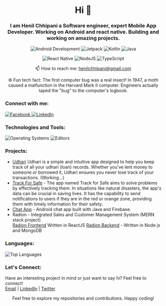 <h1 align="center">Hi 👋</h1>
<h3 align="center">I am Henil Chhipani a Software engineer, expert Mobile App Developer. Working on Android and react native. Building and working on amazing projects.</h3>

<p align="center">
 <img src="https://img.shields.io/badge/Android%20Dev-%23A4C639.svg?&style=for-the-badge&logo=android&logoColor=white" alt="Android Development" />
 <img src="https://img.shields.io/badge/jetpack%20compose-%23007ACC.svg?style=for-the-badge&logo=jetpackcompose&logoColor=white" alt="Jetpack" />
 <img src="https://img.shields.io/badge/kotlin-%237F52FF.svg?style=for-the-badge&logo=kotlin&logoColor=white" alt="Kotlin" />
  <img src="https://img.shields.io/badge/Java-%23FF0000.svg?&style=for-the-badge&logo=java&logoColor=white" alt="Java" />
</p><p align="center">
  <img src="https://img.shields.io/badge/React%20Native-%2320232a.svg?&style=for-the-badge&logo=react&logoColor=%2361DAFB" alt="React Native" />
  <img src="https://img.shields.io/badge/NodeJS-%2320232a.svg?&style=for-the-badge&logo=react&logoColor=%2361DAFB" alt="NodeJS" />
  <img src="https://img.shields.io/badge/TypeScript-%23007ACC.svg?&style=for-the-badge&logo=typescript&logoColor=white" alt="TypeScript" />
 
</p>




<p align="center">
  📫 How to reach me: <a href="mailto:henilchhipani@gmail.com">henilchhipani@gmail.com</a>
</p>

<p align="center">
⚙️ Fun tech fact: The first computer bug was a real insect! In 1947, a moth caused a malfunction in the Harvard Mark II computer. Engineers actually taped the "bug" to the computer's logbook.
</p>

<h3 align="left">Connect with me:</h3>
<p align="left">
  <a href="https://www.facebook.com/hj.chhipani/">
    <img src="https://img.shields.io/badge/Facebook-%230177B5.svg?&style=for-the-badge&logo=facebook&logoColor=white" alt="Facebook" />
  </a>
  <a href="https://linkedin.com/in/henil-chhipani" target="blank">
    <img src="https://img.shields.io/badge/LinkedIn-%230077B5.svg?&style=for-the-badge&logo=linkedin&logoColor=white" alt="LinkedIn" />
  </a>
</p>

<h3 align="left">Technologies and Tools:</h3>
<p align="left">
  <img src="https://img.shields.io/badge/OS-Windows%20|%20Linux%20|%20Mac-lightgrey" alt="Operating Systems" />
  <img src="https://img.shields.io/badge/Editor-VS%20Code%20|%20Eclipse%20|%20Android%20Studio%20|%20Firebase-blue" alt="Editors" />
  <!-- Add more badges for your tools and technologies -->
</p>

<h3 align="left">Projects:</h3>
<ul>
  <li><a href="https://github.com/Henil-chhipani/udhari">Udhari</a> Udhari is a simple and intuitive app designed to help you keep track of all your udhari (loan) records. Whether you’ve lent money to someone or borrowed it, Udhari ensures you never lose track of your transactions. (Working...)</li> 
 
  <li><a href="https://github.com/Henil-chhipani/Track_For_Safe">Track For Safe</a> -  The app named Track for Safe aims to solve problems by effectively tracking them. In situations like natural disasters, the app's data can be crucial in saving lives. It has the capability to send notifications to users if they are in the red or orange zone, providing them with timely information for their safety.</li> 
  
  <li><a href="https://github.com/Henil-chhipani/chatapplication">Chat App</a> - Android chat app built with Java and Firebase.</li>

  <li>Radion - Integrated Sales and Customer Management System (MERN stack project)</li>
  <a href="https://github.com/Henil-chhipani/Radion-Frontend">Radion Frontend</a> Written in ReactJS
<a href="https://github.com/Henil-chhipani/Radion-Backend">Radion Backend</a> - Written in Node js and MongoDB
  <!-- Add more projects and descriptions -->
</ul>

<h3 align="left">Languages:</h3>
<p align="left">
  <img src="https://github-readme-stats.vercel.app/api/top-langs/?username=Henil-chhipani&layout=compact&theme=dark" alt="Top Languages" />

  
</p>

<h3 align="left">Let's Connect:</h3>
<p align="left">
  Have an interesting project in mind or just want to say hi? Feel free to connect!
  <br>
  <a href="mailto:henilchhipani@gmail.com">Email</a> |
  <a href="https://www.linkedin.com/in/henil-chhipani">LinkedIn</a> | 
  <a href="https://x.com/henil_chhipani">Twitter</a>
</p>

<p align="center">
  Feel free to explore my repositories and contributions. Happy coding!
</p>
